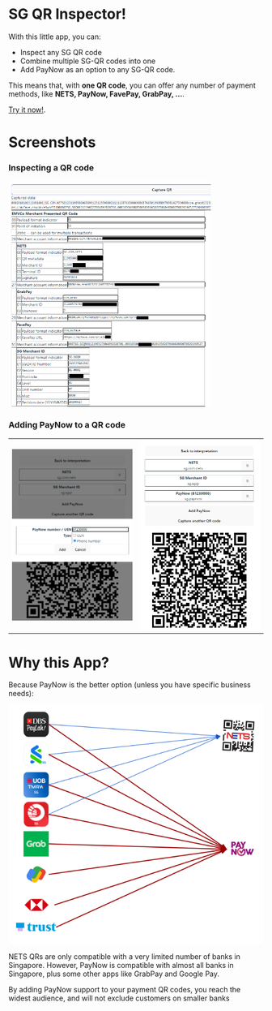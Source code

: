 # SG QR Inspector!

With this little app, you can:

* Inspect any SG QR code
* Combine multiple SG-QR codes into one
* Add PayNow as an option to any SG-QR code.

This means that, with **one QR code**, you can offer any number of payment methods, like **NETS, PayNow, FavePay, GrabPay, ...**.

[Try it now!](https://xkjyeah.github.io/sgqr-inspector/).

# Screenshots

### Inspecting a QR code
<img src="/docs/inspect.png" alt="You can inspect any payment QR code" width="400" />

### Adding PayNow to a QR code
<table><tr><td>
<img src="/docs/adding paynow.png" alt="You can inspect any payment QR code" width="300" />
</td><td><img src="/docs/added paynow.png" alt="You can inspect any payment QR code" width="300" /></td></tr></table>


# Why this App?

Because PayNow is the better option (unless you have specific business needs):

![diagram showing NETS QR is only compatible with a few banks; but PayNow is compatible with all Singapore banks!](/docs/compatibility.png)

NETS QRs are only compatible with a very limited number of banks in Singapore. However, PayNow is compatible with almost all banks in Singapore,
plus some other apps like GrabPay and Google Pay.

By adding PayNow support to your payment QR codes, you reach the widest audience, and will not exclude customers on smaller banks
